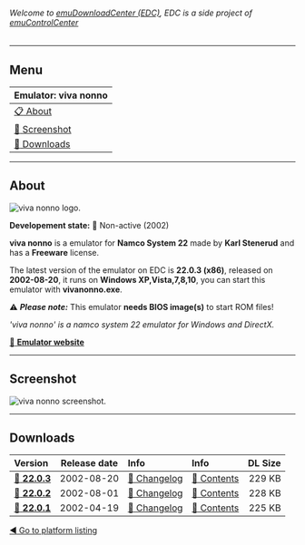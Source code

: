 ###### Welcome to [emuDownloadCenter (EDC)](https://github.com/PhoenixInteractiveNL/emuDownloadCenter/wiki/), EDC is a side project of [emuControlCenter](https://github.com/PhoenixInteractiveNL/emuControlCenter/wiki/)
***
## Menu
| **Emulator: viva nonno** |
|:---------|
| [:clipboard: About](#about) |
| [:sunrise: Screenshot](#screenshot) |
| [:floppy_disk: Downloads](#downloads) |
***
## About
![](https://github.com/PhoenixInteractiveNL/emuDownloadCenter/wiki/images_emulator/vivanonno_logo_200.jpg "viva nonno logo.")

**Developement state:** :red_circle: Non-active (2002)

**viva nonno** is a emulator for **Namco System 22** made by **Karl Stenerud** and has a **Freeware** license.

The latest version of the emulator on EDC is **22.0.3 (x86)**, released on **2002-08-20**, it runs on **Windows XP,Vista,7,8,10**, you can start this emulator with **vivanonno.exe**.

:warning: _**Please note:**_ This emulator **needs BIOS image(s)** to start ROM files!

_'viva nonno' is a namco system 22 emulator for Windows and DirectX._

[:link: **Emulator website**](http://vivanonno.vg-network.com/)
***
## Screenshot
![](https://raw.githubusercontent.com/PhoenixInteractiveNL/emuDownloadCenter/master/hooks/vivanonno/emulator_screenshot_01.jpg "viva nonno screenshot.")
***
## Downloads
| Version  | Release date  | Info       | Info       | DL Size    |
|:---------|:-------------:|:-----------|:-----------|-----------:|
| [:floppy_disk: **22.0.3**](https://github.com/PhoenixInteractiveNL/edc-repo0003/raw/master/vivanonno/22.0.3.7z) | 2002-08-20 | [:page_facing_up: Changelog](https://github.com/PhoenixInteractiveNL/edc-repo0003/blob/master/vivanonno/22.0.3_changelog.txt) | [:mag_right: Contents](https://github.com/PhoenixInteractiveNL/edc-repo0003/blob/master/vivanonno/22.0.3_contents.txt) | 229 KB |
| [:floppy_disk: **22.0.2**](https://github.com/PhoenixInteractiveNL/edc-repo0003/raw/master/vivanonno/22.0.2.7z) | 2002-08-01 | [:page_facing_up: Changelog](https://github.com/PhoenixInteractiveNL/edc-repo0003/blob/master/vivanonno/22.0.2_changelog.txt) | [:mag_right: Contents](https://github.com/PhoenixInteractiveNL/edc-repo0003/blob/master/vivanonno/22.0.2_contents.txt) | 228 KB |
| [:floppy_disk: **22.0.1**](https://github.com/PhoenixInteractiveNL/edc-repo0003/raw/master/vivanonno/22.0.1.7z) | 2002-04-19 | [:page_facing_up: Changelog](https://github.com/PhoenixInteractiveNL/edc-repo0003/blob/master/vivanonno/22.0.1_changelog.txt) | [:mag_right: Contents](https://github.com/PhoenixInteractiveNL/edc-repo0003/blob/master/vivanonno/22.0.1_contents.txt) | 225 KB |

[:arrow_backward: Go to platform listing](https://github.com/PhoenixInteractiveNL/emuDownloadCenter/wiki/EDC-Platform-List)
